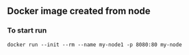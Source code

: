 ## Docker image created from node 
### To start run 
```
docker run --init --rm --name my-node1 -p 8080:80 my-node
```

